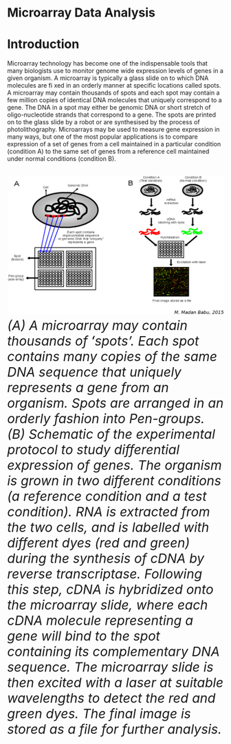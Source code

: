 Microarray Data Analysis
=================================

# Introduction
Microarray technology has become one of the indispensable tools that many biologists use to monitor genome wide expression levels of genes in a given organism. A microarray is typically a glass slide on to which DNA molecules are fi xed in an orderly manner at specific locations called spots. A microarray may contain thousands of spots and each spot may contain a few million copies of identical DNA molecules that uniquely correspond
to a gene. The DNA in a spot may either be genomic DNA or short stretch of oligo-nucleotide strands that correspond to a gene. The spots are printed on to the glass slide by a robot or are synthesised by the process of photolithography.
Microarrays may be used to measure gene expression in many ways, but one of the most popular applications is to compare expression of a set of genes from a cell maintained in a particular condition (condition A) to the same set of genes from a reference cell maintained under normal conditions (condition B).

<p style="font-size:30px">
    <img src="https://github.com/Alirezafathian/microarray_data_analysis/blob/master/fig/microarray.png" alt>
    <em>(A) A microarray may contain thousands of ʻspotsʼ. Each spot contains many copies of the same DNA sequence that uniquely represents a gene from an organism. Spots are arranged in an orderly fashion into Pen-groups. (B) Schematic of the experimental protocol to study differential expression of genes. The organism is grown in two different conditions (a reference condition and a test condition). RNA is extracted from the two cells, and is labelled with different dyes (red and green) during the synthesis of cDNA by reverse transcriptase. Following this step, cDNA is hybridized onto the microarray slide, where each cDNA molecule representing a gene will bind to the spot containing its complementary DNA sequence. The microarray slide is then excited with a laser at suitable wavelengths to detect the red and green dyes. The final image is stored as a file for further analysis.</em>
</p>
